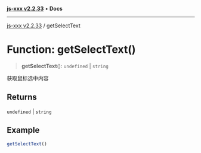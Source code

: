 [**js-xxx v2.2.33**](../README.md) • **Docs**

***

[js-xxx v2.2.33](../README.md) / getSelectText

# Function: getSelectText()

> **getSelectText**(): `undefined` \| `string`

获取鼠标选中内容

## Returns

`undefined` \| `string`

## Example

```ts
getSelectText()
```
